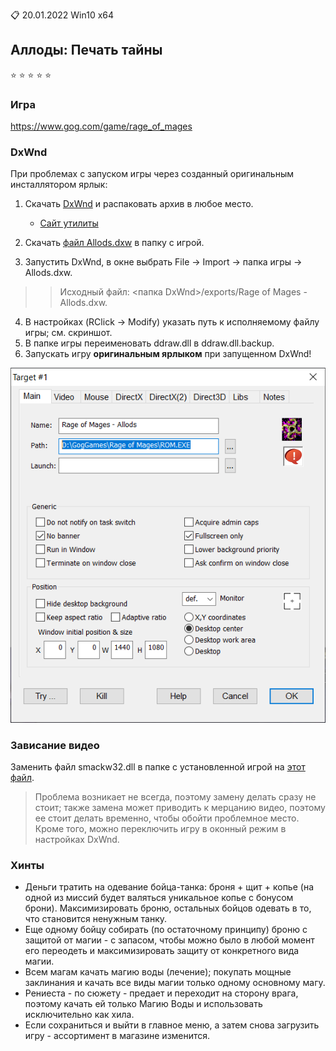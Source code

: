 :clipboard: 20.01.2022 Win10 x64

## Аллоды: Печать тайны 

:star: :star: :star: :star: :star:

### Игра

https://www.gog.com/game/rage_of_mages

### DxWnd

При проблемах с запуском игры через созданный оригинальным инсталлятором ярлык:

1. Скачать [DxWnd](https://github.com/Unicornum/Db.Games/releases/download/Allods/DxWnd_v2_05_80.rar) и распаковать архив в любое место.

    - [Сайт утилиты](https://sourceforge.net/projects/dxwnd/)

2. Скачать [файл Allods.dxw](https://github.com/Unicornum/Db.Games/releases/download/Allods/Allods.dxw) в папку с игрой.
3. Запустить DxWnd, в окне выбрать File -> Import -> папка игры -> Allods.dxw.

>> Исходный файл: <папка DxWnd>/exports/Rage of Mages - Allods.dxw.

4. В настройках (RClick -> Modify) указать путь к исполняемому файлу игры; см. скриншот.
5. В папке игры переименовать ddraw.dll в ddraw.dll.baсkup.
6. Запускать игру **оригинальным ярлыком** при запущенном DxWnd!

![DxWnd](DxWnd.png)

### Зависание видео

Заменить файл smackw32.dll в папке с установленной игрой на [этот файл](https://github.com/Unicornum/Db.Games/releases/download/Allods/smackw32.dll).

> Проблема возникает не всегда, поэтому замену делать сразу не стоит; также замена может приводить к мерцанию видео, поэтому ее стоит делать временно, чтобы обойти проблемное место.
> Кроме того, можно переключить игру в оконный режим в настройках DxWnd.

### Хинты

- Деньги тратить на одевание бойца-танка: броня + щит + копье (на одной из миссий будет валяться уникальное копье с бонусом брони). Максимизировать броню, остальных бойцов одевать в то, что становится ненужным танку.
- Еще одному бойцу собирать (по остаточному принципу) броню с защитой от магии - с запасом, чтобы можно было в любой момент его переодеть и максимизировать защиту от конкретного вида магии.
- Всем магам качать магию воды (лечение); покупать мощные заклинания и качать все виды магии только одному основному магу.
- Рениеста - по сюжету - предает и переходит на сторону врага, поэтому качать ей только Магию Воды и использовать исключительно как хила.
- Если сохраниться и выйти в главное меню, а затем снова загрузить игру - ассортимент в магазине изменится.
